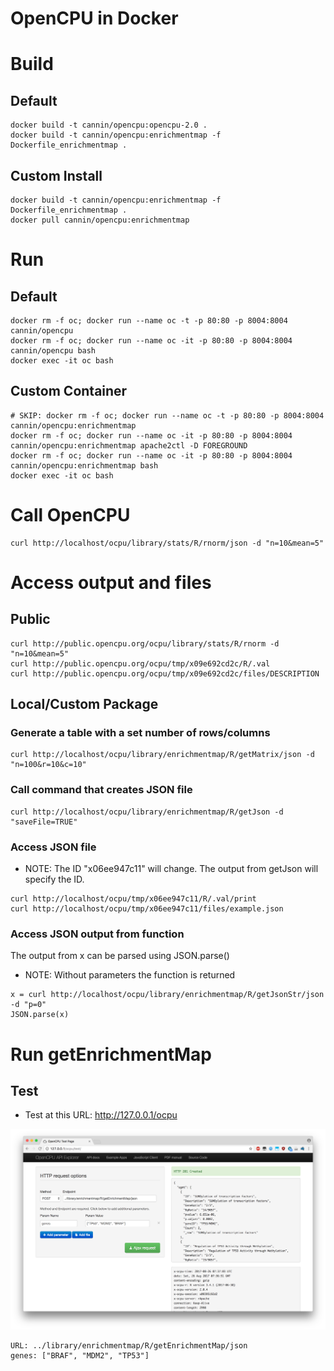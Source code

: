 # OpenCPU in Docker

# Build
## Default
```
docker build -t cannin/opencpu:opencpu-2.0 .
docker build -t cannin/opencpu:enrichmentmap -f Dockerfile_enrichmentmap .
```

## Custom Install
```
docker build -t cannin/opencpu:enrichmentmap -f Dockerfile_enrichmentmap .
docker pull cannin/opencpu:enrichmentmap
```

# Run
## Default
```
docker rm -f oc; docker run --name oc -t -p 80:80 -p 8004:8004 cannin/opencpu
docker rm -f oc; docker run --name oc -it -p 80:80 -p 8004:8004 cannin/opencpu bash
docker exec -it oc bash
```

## Custom Container
```
# SKIP: docker rm -f oc; docker run --name oc -t -p 80:80 -p 8004:8004 cannin/opencpu:enrichmentmap
docker rm -f oc; docker run --name oc -it -p 80:80 -p 8004:8004 cannin/opencpu:enrichmentmap apache2ctl -D FOREGROUND
docker rm -f oc; docker run --name oc -it -p 80:80 -p 8004:8004 cannin/opencpu:enrichmentmap bash
docker exec -it oc bash
```

# Call OpenCPU
```
curl http://localhost/ocpu/library/stats/R/rnorm/json -d "n=10&mean=5"
```

# Access output and files
## Public
```
curl http://public.opencpu.org/ocpu/library/stats/R/rnorm -d "n=10&mean=5"
curl http://public.opencpu.org/ocpu/tmp/x09e692cd2c/R/.val
curl http://public.opencpu.org/ocpu/tmp/x09e692cd2c/files/DESCRIPTION
```

## Local/Custom Package
### Generate a table with a set number of rows/columns
```
curl http://localhost/ocpu/library/enrichmentmap/R/getMatrix/json -d "n=100&r=10&c=10"
```

### Call command that creates JSON file
```
curl http://localhost/ocpu/library/enrichmentmap/R/getJson -d "saveFile=TRUE"
```

### Access JSON file
* NOTE: The ID "x06ee947c11" will change. The output from getJson will specify the ID.
```
curl http://localhost/ocpu/tmp/x06ee947c11/R/.val/print
curl http://localhost/ocpu/tmp/x06ee947c11/files/example.json
```

### Access JSON output from function
The output from x can be parsed using JSON.parse()
* NOTE: Without parameters the function is returned
```
x = curl http://localhost/ocpu/library/enrichmentmap/R/getJsonStr/json -d "p=0"
JSON.parse(x)
```

# Run getEnrichmentMap
## Test
* Test at this URL: http://127.0.0.1/ocpu

![ocpu](ocpu.png)

```
URL: ../library/enrichmentmap/R/getEnrichmentMap/json
genes: ["BRAF", "MDM2", "TP53"]
```
